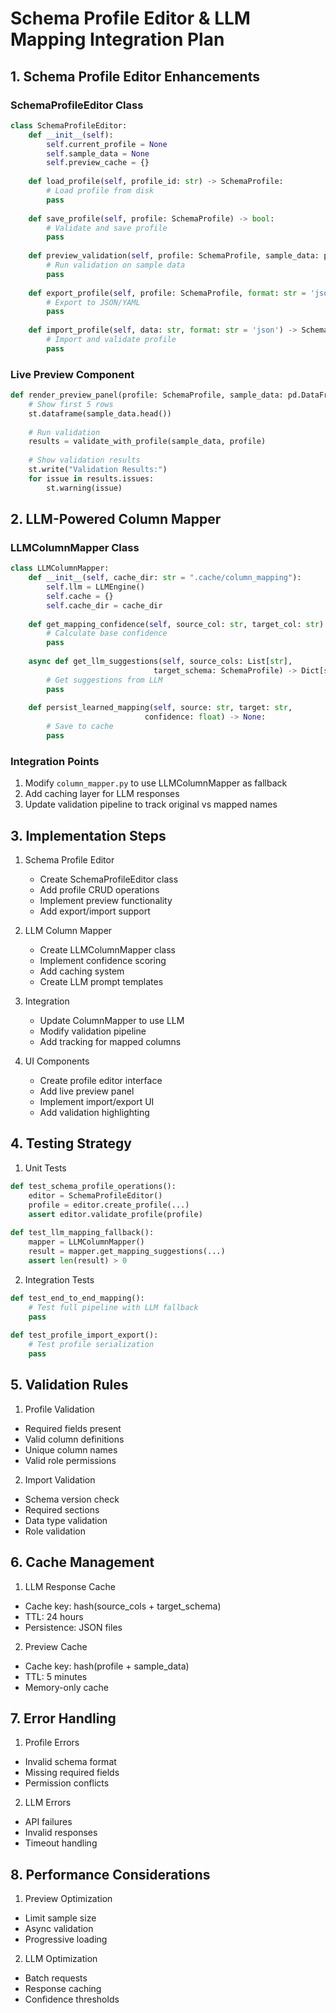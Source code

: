 # Schema Profile Editor & LLM Mapping Integration Plan

## 1. Schema Profile Editor Enhancements

### SchemaProfileEditor Class
```python
class SchemaProfileEditor:
    def __init__(self):
        self.current_profile = None
        self.sample_data = None
        self.preview_cache = {}
    
    def load_profile(self, profile_id: str) -> SchemaProfile:
        # Load profile from disk
        pass
    
    def save_profile(self, profile: SchemaProfile) -> bool:
        # Validate and save profile
        pass
        
    def preview_validation(self, profile: SchemaProfile, sample_data: pd.DataFrame) -> Dict[str, Any]:
        # Run validation on sample data
        pass
        
    def export_profile(self, profile: SchemaProfile, format: str = 'json') -> str:
        # Export to JSON/YAML
        pass
        
    def import_profile(self, data: str, format: str = 'json') -> SchemaProfile:
        # Import and validate profile
        pass
```

### Live Preview Component
```python
def render_preview_panel(profile: SchemaProfile, sample_data: pd.DataFrame):
    # Show first 5 rows
    st.dataframe(sample_data.head())
    
    # Run validation
    results = validate_with_profile(sample_data, profile)
    
    # Show validation results
    st.write("Validation Results:")
    for issue in results.issues:
        st.warning(issue)
```

## 2. LLM-Powered Column Mapper

### LLMColumnMapper Class
```python
class LLMColumnMapper:
    def __init__(self, cache_dir: str = ".cache/column_mapping"):
        self.llm = LLMEngine()
        self.cache = {}
        self.cache_dir = cache_dir
        
    def get_mapping_confidence(self, source_col: str, target_col: str) -> float:
        # Calculate base confidence
        pass
        
    async def get_llm_suggestions(self, source_cols: List[str], 
                                target_schema: SchemaProfile) -> Dict[str, List[str]]:
        # Get suggestions from LLM
        pass
        
    def persist_learned_mapping(self, source: str, target: str, 
                              confidence: float) -> None:
        # Save to cache
        pass
```

### Integration Points
1. Modify `column_mapper.py` to use LLMColumnMapper as fallback
2. Add caching layer for LLM responses
3. Update validation pipeline to track original vs mapped names

## 3. Implementation Steps

1. Schema Profile Editor
   - Create SchemaProfileEditor class
   - Add profile CRUD operations
   - Implement preview functionality
   - Add export/import support

2. LLM Column Mapper
   - Create LLMColumnMapper class
   - Implement confidence scoring
   - Add caching system
   - Create LLM prompt templates

3. Integration
   - Update ColumnMapper to use LLM
   - Modify validation pipeline
   - Add tracking for mapped columns

4. UI Components
   - Create profile editor interface
   - Add live preview panel
   - Implement import/export UI
   - Add validation highlighting

## 4. Testing Strategy

1. Unit Tests
```python
def test_schema_profile_operations():
    editor = SchemaProfileEditor()
    profile = editor.create_profile(...)
    assert editor.validate_profile(profile)
    
def test_llm_mapping_fallback():
    mapper = LLMColumnMapper()
    result = mapper.get_mapping_suggestions(...)
    assert len(result) > 0
```

2. Integration Tests
```python
def test_end_to_end_mapping():
    # Test full pipeline with LLM fallback
    pass
    
def test_profile_import_export():
    # Test profile serialization
    pass
```

## 5. Validation Rules

1. Profile Validation
- Required fields present
- Valid column definitions
- Unique column names
- Valid role permissions

2. Import Validation
- Schema version check
- Required sections
- Data type validation
- Role validation

## 6. Cache Management

1. LLM Response Cache
- Cache key: hash(source_cols + target_schema)
- TTL: 24 hours
- Persistence: JSON files

2. Preview Cache
- Cache key: hash(profile + sample_data)
- TTL: 5 minutes
- Memory-only cache

## 7. Error Handling

1. Profile Errors
- Invalid schema format
- Missing required fields
- Permission conflicts

2. LLM Errors
- API failures
- Invalid responses
- Timeout handling

## 8. Performance Considerations

1. Preview Optimization
- Limit sample size
- Async validation
- Progressive loading

2. LLM Optimization
- Batch requests
- Response caching
- Confidence thresholds